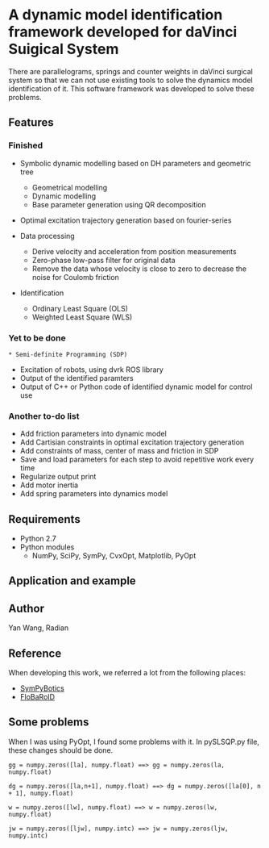 # A dynamic model identification framework developed for daVinci Suigical System

There are parallelograms, springs and counter weights in daVinci surgical system so that we can not use existing tools
to solve the dynamics model identification of it. This software framework was developed to solve these problems.


## Features
### Finished
* Symbolic dynamic modelling based on DH parameters and geometric tree
    * Geometrical modelling
    * Dynamic modelling
    * Base parameter generation using QR decomposition
* Optimal excitation trajectory generation based on fourier-series

* Data processing
    * Derive velocity and acceleration from position measurements
    * Zero-phase low-pass filter for original data
    * Remove the data whose velocity is close to zero to decrease the noise for Coulomb friction
* Identification
    * Ordinary Least Square (OLS)
    * Weighted Least Square (WLS)
### Yet to be done
    * Semi-definite Programming (SDP)


* Excitation of robots, using dvrk ROS library
* Output of the identified paramters
* Output of C++ or Python code of identified dynamic model for control use 

### Another to-do list
* Add friction parameters into dynamic model
* Add Cartisian constraints in optimal excitation trajectory generation
* Add constraints of mass, center of mass and friction in SDP
* Save and load parameters for each step to avoid repetitive work every time
* Regularize output print
* Add motor inertia
* Add spring parameters into dynamics model 

## Requirements
* Python 2.7
* Python modules
    * NumPy, SciPy, SymPy, CvxOpt, Matplotlib, PyOpt

## Application and example


## Author
Yan Wang, Radian

## Reference
When developing this work, we referred a lot from the following places:
* [SymPyBotics](https://github.com/cdsousa/SymPyBotics)
* [FloBaRoID](https://github.com/kjyv/FloBaRoID)

## Some problems
When I was using PyOpt, I found some problems with it. In pySLSQP.py file, these changes should be done.
```
gg = numpy.zeros([la], numpy.float) ==> gg = numpy.zeros(la, numpy.float)

dg = numpy.zeros([la,n+1], numpy.float) ==> dg = numpy.zeros([la[0], n + 1], numpy.float)

w = numpy.zeros([lw], numpy.float) ==> w = numpy.zeros(lw, numpy.float)

jw = numpy.zeros([ljw], numpy.intc) ==> jw = numpy.zeros(ljw, numpy.intc)
```

		